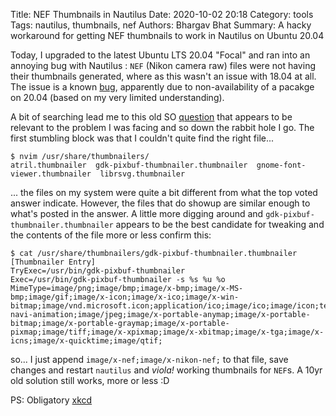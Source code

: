 Title: NEF Thumbnails in Nautilus
Date: 2020-10-02 20:18
Category: tools
Tags: nautilus, thumbnails, nef
Authors: Bhargav Bhat
Summary: A hacky workaround for getting NEF thumbnails to work in Nautilus on Ubuntu 20.04

Today, I upgraded to the latest Ubuntu LTS 20.04 "Focal" and ran into an annoying bug with Nautilus : `NEF` (Nikon camera raw) files were not having their thumbnails generated, where as this wasn't an issue with 18.04 at all. The issue is a known [bug](https://bugs.launchpad.net/ubuntu/+source/gnome-raw-thumbnailer/+bug/1871862), apparently due to non-availability of a pacakge on 20.04 (based on my very limited understanding).

A bit of searching lead me to this old SO [question](https://askubuntu.com/questions/283072/nautilus-isnt-displaying-thumbnails-for-my-nef-files-photo-raw) that appears to be relevant to the problem I was facing and so down the rabbit hole I go. The first stumbling block was that I couldn't quite find the right file...

```
$ nvim /usr/share/thumbnailers/
atril.thumbnailer  gdk-pixbuf-thumbnailer.thumbnailer  gnome-font-viewer.thumbnailer  librsvg.thumbnailer
```

... the files on my system were quite a bit different from what the top voted answer indicate. However, the files that do showup are similar enough to what's posted in the answer. A little more digging around and `gdk-pixbuf-thumbnailer.thumbnailer` appears to be the best candidate for tweaking and the contents of the file more or less confirm this:

```
$ cat /usr/share/thumbnailers/gdk-pixbuf-thumbnailer.thumbnailer
[Thumbnailer Entry]
TryExec=/usr/bin/gdk-pixbuf-thumbnailer
Exec=/usr/bin/gdk-pixbuf-thumbnailer -s %s %u %o
MimeType=image/png;image/bmp;image/x-bmp;image/x-MS-bmp;image/gif;image/x-icon;image/x-ico;image/x-win-bitmap;image/vnd.microsoft.icon;application/ico;image/ico;image/icon;text/ico;application/x-navi-animation;image/jpeg;image/x-portable-anymap;image/x-portable-bitmap;image/x-portable-graymap;image/x-portable-pixmap;image/tiff;image/x-xpixmap;image/x-xbitmap;image/x-tga;image/x-icns;image/x-quicktime;image/qtif;
```

so... I just append `image/x-nef;image/x-nikon-nef;` to that file, save changes and restart `nautilus` and _viola!_ working thumbnails for `NEF`s. A 10yr old solution still works, more or less :D

PS: Obligatory [xkcd](https://xkcd.com/979/)
